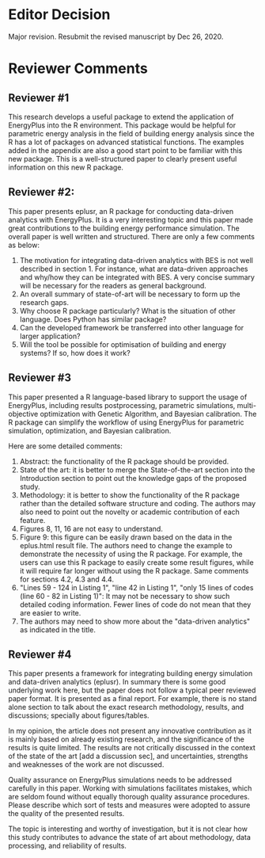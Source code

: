 # Editor Decision

Major revision. Resubmit the revised manuscript by Dec 26, 2020.

# Reviewer Comments

## Reviewer #1

This research develops a useful package to extend the application of EnergyPlus
into the R environment. This package would be helpful for parametric energy
analysis in the field of building energy analysis since the R has a lot of
packages on advanced statistical functions. The examples added in the appendix
are also a good start point to be familiar with this new package. This is a
well-structured paper to clearly present useful information on this new R
package.

## Reviewer #2:

This paper presents eplusr, an R package for conducting data-driven analytics
with EnergyPlus. It is a very interesting topic and this paper made great
contributions to the building energy performance simulation. The overall paper
is well written and structured. There are only a few comments as below:

1. The motivation for integrating data-driven analytics with BES is not well
   described in section 1. For instance, what are data-driven approaches and
   why/how they can be integrated with BES. A very concise summary will be
   necessary for the readers as general background.
2. An overall summary of state-of-art will be necessary to form up the research
   gaps.
3. Why choose R package particularly? What is the situation of other language.
   Does Python has similar package?
4. Can the developed framework be transferred into other language for larger
   application?
5. Will the tool be possible for optimisation of building and energy systems? If
   so, how does it work?

## Reviewer #3

This paper presented a R language-based library to support the usage of
EnergyPlus, including results postprocessing, parametric simulations,
multi-objective optimization with Genetic Algorithm, and Bayesian calibration.
The R package can simplify the workflow of using EnergyPlus for parametric
simulation, optimization, and Bayesian calibration.

Here are some detailed comments:
1. Abstract: the functionality of the R package should be provided.
2. State of the art: it is better to merge the State-of-the-art section into the
   Introduction section to point out the knowledge gaps of the proposed study.
3. Methodology: it is better to show the functionality of the R package rather
   than the detailed software structure and coding. The authors may also need to
   point out the novelty or academic contribution of each feature.
4. Figures 8, 11, 16 are not easy to understand.
5. Figure 9: this figure can be easily drawn based on the data in the eplus.html
   result file. The authors need to change the example to demonstrate the
   necessity of using the R package. For example, the users can use this R
   package to easily create some result figures, while it will require far
   longer without using the R package. Same comments for sections 4.2, 4.3 and
   4.4.
6. "Lines 59 - 124 in Listing 1", "line 42 in Listing 1", "only 15 lines of
   codes (line 60 - 82 in Listing 1)": It may not be necessary to show such
   detailed coding information. Fewer lines of code do not mean that they are
   easier to write.
7. The authors may need to show more about the "data-driven analytics" as
   indicated in the title.

## Reviewer #4

This paper presents a framework for integrating building energy simulation and
data-driven analytics (eplusr). In summary there is some good underlying work
here, but the paper does not follow a typical peer reviewed paper format. It is
presented as a final report. For example, there is no stand alone section to
talk about the exact research methodology, results, and discussions; specially
about figures/tables.

In my opinion, the article does not present any innovative contribution as it is
mainly based on already existing research, and the significance of the results
is quite limited. The results are not critically discussed in the context of the
state of the art [add a discussion sec], and uncertainties, strengths and
weaknesses of the work are not discussed.

Quality assurance on EnergyPlus simulations needs to be addressed carefully in
this paper. Working with simulations facilitates mistakes, which are seldom
found without equally thorough quality assurance procedures. Please describe
which sort of tests and measures were adopted to assure the quality of the
presented results.

The topic is interesting and worthy of investigation, but it is not clear how
this study contributes to advance the state of art about methodology, data
processing, and reliability of results.
